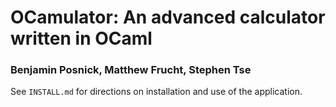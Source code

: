 # OCamulator: An advanced calculator written in OCaml
### Benjamin Posnick, Matthew Frucht, Stephen Tse

See `INSTALL.md` for directions on installation and use of the application.
